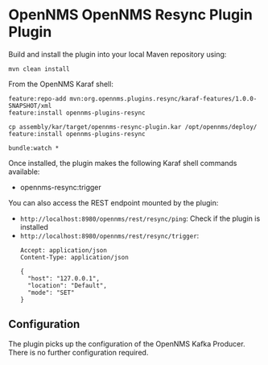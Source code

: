 # OpenNMS OpenNMS Resync Plugin Plugin

Build and install the plugin into your local Maven repository using:

```
mvn clean install
```


From the OpenNMS Karaf shell:
```
feature:repo-add mvn:org.opennms.plugins.resync/karaf-features/1.0.0-SNAPSHOT/xml
feature:install opennms-plugins-resync
```


```
cp assembly/kar/target/opennms-resync-plugin.kar /opt/opennms/deploy/
feature:install opennms-plugins-resync
```

```
bundle:watch *
```


Once installed, the plugin makes the following Karaf shell commands available:
* opennms-resync:trigger

You can also access the REST endpoint mounted by the plugin:
* `http://localhost:8980/opennms/rest/resync/ping`: Check if the plugin is installed
* `http://localhost:8980/opennms/rest/resync/trigger`:
  ```http request
  Accept: application/json
  Content-Type: application/json
  
  {
    "host": "127.0.0.1",
    "location": "Default",
    "mode": "SET"
  }
  ```

## Configuration
The plugin picks up the configuration of the OpenNMS Kafka Producer.
There is no further configuration required.
